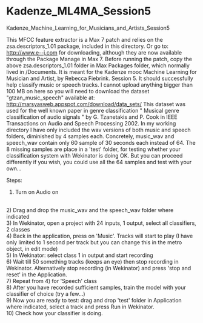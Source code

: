 # Kadenze_ML4MA_Session5
Kadenze_Machine_Learning_for_Musicians_and_Artists_Session5


This MFCC feature extractor is a Max 7 patch and relies on the zsa.descriptors_1.01 package, included in this directory.
Or go to: http://www.e--j.com for downloading, although they are now available through the Package Manage in Max 7.
Before running the patch, copy the above zsa.descriptors_1.01 folder in Max Packages folder, which normally lived in /Documents.
It is meant for the Kadenze mooc Machine Learning for Musician and Artist, by Rebecca Fiebrink. Session 5.
It should successfully help classify music or speech tracks.
I cannot upload anything bigger than 100 MB on here so you will need to download the dataset "gtzan_music_speech" available at: http://marsyasweb.appspot.com/download/data_sets/
This dataset was used for the well known paper in genre classification " Musical genre classification of audio signals " by G. Tzanetakis and P. Cook in IEEE Transactions on Audio and Speech Processing 2002.
In my working directory I have only included the wav versions of both music and speech folders, diminished by 4 samples each.
Concretely, music_wav and speech_wav contain only 60 sample of 30 seconds each instead of 64.
The 8 missing samples are place in a 'test' folder, for testing whether your classification system with Wekinator is doing OK. But you can proceed differently if you wish, you could use all the 64 samples and test with your own…

Steps:

1) Turn on Audio on
</br>
2) Drag and drop the music_wav and the speech_wav folder where indicated
</br>
3) In Wekinator, open a project with 24 inputs, 1 output, select all classifiers, 2 classes
</br>
4) Back in the application, press on 'Music'. Tracks will start to play (I have only limited to 1 second per track but you can change this in the metro object, in edit mode)
</br>
5) In Wekinator: select class 1 in output and start recording
</br>
6) Wait till 50 something tracks (keeps an eye) then stop recording in Wekinator. Alternatively stop recording (in Wekinator) and press 'stop and reset' in the Application.
</br>
7) Repeat from 4) for 'Speech' class
</br>
8) After you have recorded sufficient samples, train the model with your classifier of choice (try a few...)
</br>
9) Now you are ready to test: drag and drop 'test' folder in Application where indicated, select a track and press Run in Wekinator.
</br>
10) Check how your classifier is doing.
